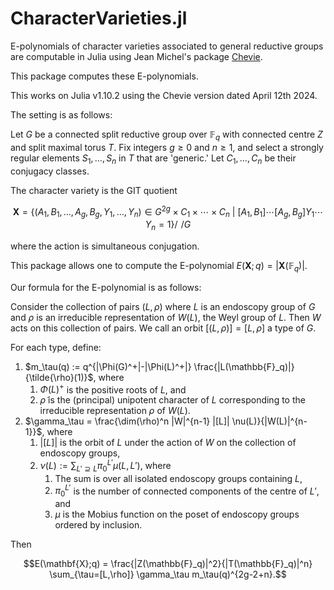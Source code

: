 # CharacterVarieties.jl
E-polynomials of character varieties associated to general reductive groups are computable in Julia using Jean Michel's package [Chevie](https://github.com/jmichel7/Chevie.jl). 

This package computes these E-polynomials. 

This works on Julia v1.10.2 using the Chevie version dated April 12th 2024. 

The setting is as follows: 

Let $G$ be a connected split reductive group over $\mathbb{F}_q$ with connected centre $Z$ and split maximal torus $T$. Fix integers $g\geq 0$ and $n\geq 1$, and select a strongly regular elements $S_1,\ldots,S_n$ in $T$ that are 'generic.' Let $C_1,\ldots,C_n$ be their conjugacy classes. 

The character variety is the GIT quotient
```math
\mathbf{X} = \bigg\{(A_1,B_1,\ldots,A_g,B_g,Y_1,\ldots,Y_n)\in G^{2g}\times C_1\times \cdots\times C_n\ \bigg|\ [A_1,B_1]\cdots[A_g,B_g]Y_1\cdots Y_n = 1\bigg\}\bigg/\!\!\!\!\bigg/G
```
where the action is simultaneous conjugation. 

This package allows one to compute the E-polynomial $E(\mathbf{X};q) = |\mathbf{X}(\mathbb{F}_q)|$.  

Our formula for the E-polynomial is as follows:

Consider the collection of pairs $(L,\rho)$ where $L$ is an endoscopy group of $G$ and $\rho$ is an irreducible representation of $W(L)$, the Weyl group of $L$. Then $W$ acts on this collection of pairs. We call an orbit $[(L,\rho)]=[L,\rho]$ a type of $G$. 

For each type, define:
1. $m_\tau(q) := q^{|\Phi(G)^+|-|\Phi(L)^+|} \frac{|L(\mathbb{F}_q)|}{\tilde{\rho}(1)}$, where
   1. $\Phi(L)^+$ is the positive roots of $L$, and
   2. $\tilde{\rho}$ is the (principal) unipotent character of $L$ corresponding to the irreducible representation $\rho$ of $W(L)$.
3. $\gamma_\tau = \frac{\dim(\rho)^n |W|^{n-1} |[L]|  \nu(L)}{|W(L)|^{n-1}}$, where
   1. $|[L]|$ is the orbit of $L$ under the action of $W$ on the collection of endoscopy groups,
   2. $\nu(L) := \sum_{L'\supseteq L} \pi_0^{L'} \mu(L,L')$, where
      1. The sum is over all isolated endoscopy groups containing $L$,
      2. $\pi_0^{L'}$ is the number of connected components of the centre of $L'$, and
      3. $\mu$ is the Mobius function on the poset of endoscopy groups ordered by inclusion.

Then
```math
E(\mathbf{X};q) = \frac{|Z(\mathbb{F}_q)|^2}{|T(\mathbb{F}_q)|^n} \sum_{\tau=[L,\rho]} \gamma_\tau m_\tau(q)^{2g-2+n}.
```
